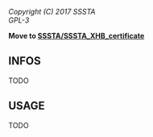 *Copyright (C) 2017 SSSTA*  
*GPL-3*  

**Move to [SSSTA/SSSTA_XHB_certificate](/SSSTA/SSSTA_XHB_certificate)**

## INFOS
TODO

## USAGE
TODO
